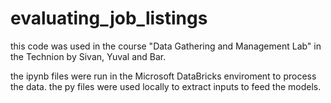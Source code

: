 # evaluating_job_listings
this code was used in the course "Data Gathering and Management Lab" in the Technion by Sivan, Yuval and Bar.

the ipynb files were run in the Microsoft DataBricks enviroment to process the data.
the py files were used locally to extract inputs to feed the models.
